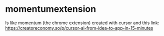 # momentumextension
Is like momentum (the chrome extension) created with cursor and this link: https://creatoreconomy.so/p/cursor-ai-from-idea-to-app-in-15-minutes
